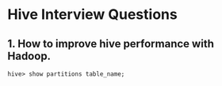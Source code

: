 # Hive Interview Questions
## 1. How to improve hive performance with Hadoop.
```hive> show partitions table_name;```
